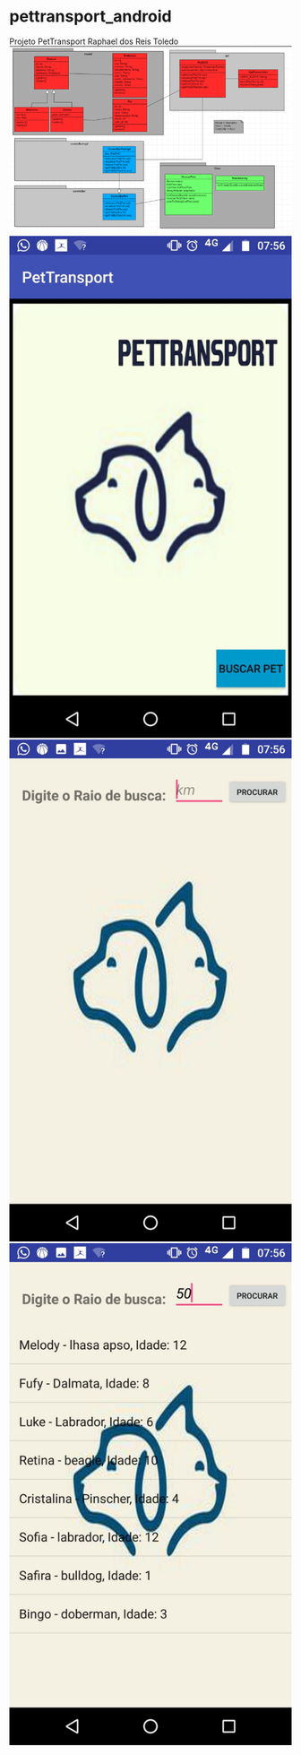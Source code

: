 # pettransport_android
Projeto PetTransport Raphael dos Reis Toledo
![MVC](MVC.png)
![Print1](prints/1.jpg)
![Print2](prints/2.jpg)
![Print3](prints/3.jpg)
